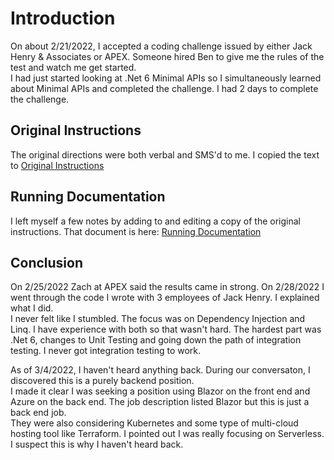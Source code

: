 ﻿# Introduction
On about 2/21/2022, I accepted a coding challenge issued by either Jack Henry & Associates or APEX.  Someone hired Ben to give me the rules of the test and watch me get started.  
I had just started looking at .Net 6 Minimal APIs so I simultaneously learned about Minimal APIs and completed the challenge.  I had 2 days to complete the challenge.

## Original Instructions
The original directions were both verbal and SMS'd to me.  I copied the text to 
[Original Instructions](WebApiApex/readme.md)

## Running Documentation
I left myself a few notes by adding to and editing a copy of the original instructions.  That document is here: [Running Documentation](RunningDoc.md)

## Conclusion
On 2/25/2022 Zach at APEX said the results came in strong.  On 2/28/2022 I went through the code I wrote with 3 employees of Jack Henry.  I explained what I did.  
I never felt like I stumbled.  The focus was on Dependency Injection and Linq.  I have experience with both so that wasn't hard.  The hardest part was .Net 6, changes to Unit Testing 
and going down the path of integration testing.  I never got integration testing to work.

As of 3/4/2022, I haven't heard anything back.  During our conversaton, I discovered this is a purely backend position.  
I made it clear I was seeking a position using Blazor on the front end and Azure on the back end.  The job description listed Blazor but this is just a back end job.  
They were also considering Kubernetes and some type of multi-cloud hosting tool like Terraform.  I pointed out I was really focusing on Serverless.
I suspect this is why I haven't heard back.